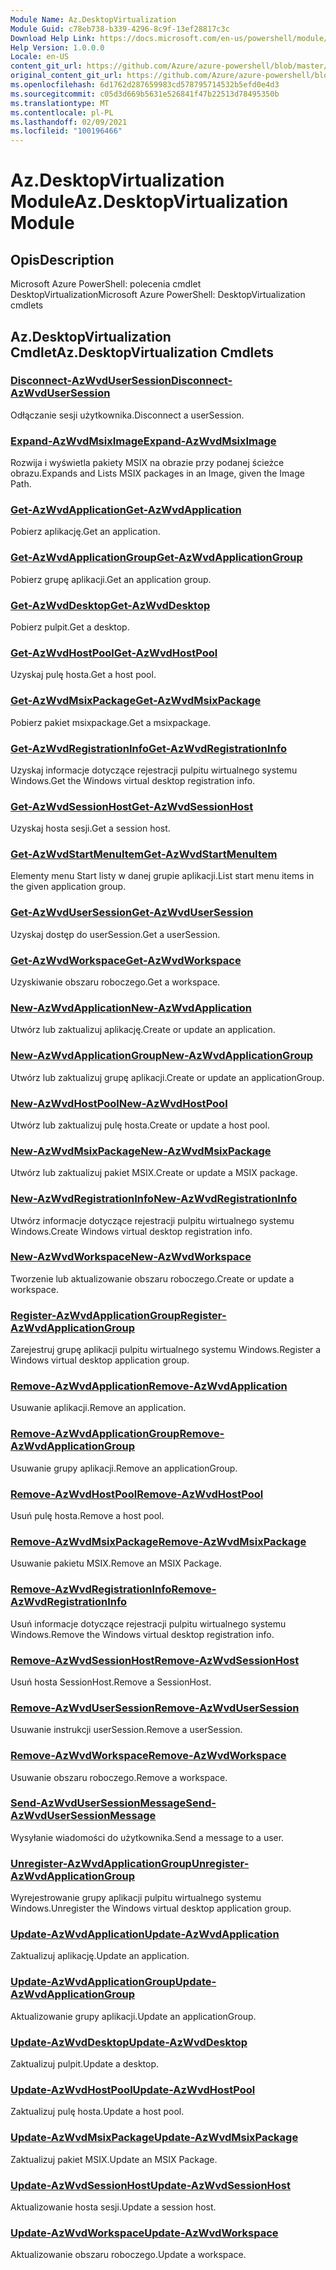 ```yaml
---
Module Name: Az.DesktopVirtualization
Module Guid: c78eb738-b339-4296-8c9f-13ef28817c3c
Download Help Link: https://docs.microsoft.com/en-us/powershell/module/az.desktopvirtualization
Help Version: 1.0.0.0
Locale: en-US
content_git_url: https://github.com/Azure/azure-powershell/blob/master/src/DesktopVirtualization/help/Az.DesktopVirtualization.md
original_content_git_url: https://github.com/Azure/azure-powershell/blob/master/src/DesktopVirtualization/help/Az.DesktopVirtualization.md
ms.openlocfilehash: 6d1762d287659983cd578795714532b5efd0e4d3
ms.sourcegitcommit: c05d3d669b5631e526841f47b22513d78495350b
ms.translationtype: MT
ms.contentlocale: pl-PL
ms.lasthandoff: 02/09/2021
ms.locfileid: "100196466"
---
```

# <span data-ttu-id="a5257-101">Az.DesktopVirtualization Module</span><span class="sxs-lookup"><span data-stu-id="a5257-101">Az.DesktopVirtualization Module</span></span>
## <span data-ttu-id="a5257-102">Opis</span><span class="sxs-lookup"><span data-stu-id="a5257-102">Description</span></span>
<span data-ttu-id="a5257-103">Microsoft Azure PowerShell: polecenia cmdlet DesktopVirtualization</span><span class="sxs-lookup"><span data-stu-id="a5257-103">Microsoft Azure PowerShell: DesktopVirtualization cmdlets</span></span>

## <span data-ttu-id="a5257-104">Az.DesktopVirtualization Cmdlet</span><span class="sxs-lookup"><span data-stu-id="a5257-104">Az.DesktopVirtualization Cmdlets</span></span>
### [<span data-ttu-id="a5257-105">Disconnect-AzWvdUserSession</span><span class="sxs-lookup"><span data-stu-id="a5257-105">Disconnect-AzWvdUserSession</span></span>](Disconnect-AzWvdUserSession.md)
<span data-ttu-id="a5257-106">Odłączanie sesji użytkownika.</span><span class="sxs-lookup"><span data-stu-id="a5257-106">Disconnect a userSession.</span></span>

### [<span data-ttu-id="a5257-107">Expand-AzWvdMsixImage</span><span class="sxs-lookup"><span data-stu-id="a5257-107">Expand-AzWvdMsixImage</span></span>](Expand-AzWvdMsixImage.md)
<span data-ttu-id="a5257-108">Rozwija i wyświetla pakiety MSIX na obrazie przy podanej ścieżce obrazu.</span><span class="sxs-lookup"><span data-stu-id="a5257-108">Expands and Lists MSIX packages in an Image, given the Image Path.</span></span>

### [<span data-ttu-id="a5257-109">Get-AzWvdApplication</span><span class="sxs-lookup"><span data-stu-id="a5257-109">Get-AzWvdApplication</span></span>](Get-AzWvdApplication.md)
<span data-ttu-id="a5257-110">Pobierz aplikację.</span><span class="sxs-lookup"><span data-stu-id="a5257-110">Get an application.</span></span>

### [<span data-ttu-id="a5257-111">Get-AzWvdApplicationGroup</span><span class="sxs-lookup"><span data-stu-id="a5257-111">Get-AzWvdApplicationGroup</span></span>](Get-AzWvdApplicationGroup.md)
<span data-ttu-id="a5257-112">Pobierz grupę aplikacji.</span><span class="sxs-lookup"><span data-stu-id="a5257-112">Get an application group.</span></span>

### [<span data-ttu-id="a5257-113">Get-AzWvdDesktop</span><span class="sxs-lookup"><span data-stu-id="a5257-113">Get-AzWvdDesktop</span></span>](Get-AzWvdDesktop.md)
<span data-ttu-id="a5257-114">Pobierz pulpit.</span><span class="sxs-lookup"><span data-stu-id="a5257-114">Get a desktop.</span></span>

### [<span data-ttu-id="a5257-115">Get-AzWvdHostPool</span><span class="sxs-lookup"><span data-stu-id="a5257-115">Get-AzWvdHostPool</span></span>](Get-AzWvdHostPool.md)
<span data-ttu-id="a5257-116">Uzyskaj pulę hosta.</span><span class="sxs-lookup"><span data-stu-id="a5257-116">Get a host pool.</span></span>

### [<span data-ttu-id="a5257-117">Get-AzWvdMsixPackage</span><span class="sxs-lookup"><span data-stu-id="a5257-117">Get-AzWvdMsixPackage</span></span>](Get-AzWvdMsixPackage.md)
<span data-ttu-id="a5257-118">Pobierz pakiet msixpackage.</span><span class="sxs-lookup"><span data-stu-id="a5257-118">Get a msixpackage.</span></span>

### [<span data-ttu-id="a5257-119">Get-AzWvdRegistrationInfo</span><span class="sxs-lookup"><span data-stu-id="a5257-119">Get-AzWvdRegistrationInfo</span></span>](Get-AzWvdRegistrationInfo.md)
<span data-ttu-id="a5257-120">Uzyskaj informacje dotyczące rejestracji pulpitu wirtualnego systemu Windows.</span><span class="sxs-lookup"><span data-stu-id="a5257-120">Get the Windows virtual desktop registration info.</span></span>

### [<span data-ttu-id="a5257-121">Get-AzWvdSessionHost</span><span class="sxs-lookup"><span data-stu-id="a5257-121">Get-AzWvdSessionHost</span></span>](Get-AzWvdSessionHost.md)
<span data-ttu-id="a5257-122">Uzyskaj hosta sesji.</span><span class="sxs-lookup"><span data-stu-id="a5257-122">Get a session host.</span></span>

### [<span data-ttu-id="a5257-123">Get-AzWvdStartMenuItem</span><span class="sxs-lookup"><span data-stu-id="a5257-123">Get-AzWvdStartMenuItem</span></span>](Get-AzWvdStartMenuItem.md)
<span data-ttu-id="a5257-124">Elementy menu Start listy w danej grupie aplikacji.</span><span class="sxs-lookup"><span data-stu-id="a5257-124">List start menu items in the given application group.</span></span>

### [<span data-ttu-id="a5257-125">Get-AzWvdUserSession</span><span class="sxs-lookup"><span data-stu-id="a5257-125">Get-AzWvdUserSession</span></span>](Get-AzWvdUserSession.md)
<span data-ttu-id="a5257-126">Uzyskaj dostęp do userSession.</span><span class="sxs-lookup"><span data-stu-id="a5257-126">Get a userSession.</span></span>

### [<span data-ttu-id="a5257-127">Get-AzWvdWorkspace</span><span class="sxs-lookup"><span data-stu-id="a5257-127">Get-AzWvdWorkspace</span></span>](Get-AzWvdWorkspace.md)
<span data-ttu-id="a5257-128">Uzyskiwanie obszaru roboczego.</span><span class="sxs-lookup"><span data-stu-id="a5257-128">Get a workspace.</span></span>

### [<span data-ttu-id="a5257-129">New-AzWvdApplication</span><span class="sxs-lookup"><span data-stu-id="a5257-129">New-AzWvdApplication</span></span>](New-AzWvdApplication.md)
<span data-ttu-id="a5257-130">Utwórz lub zaktualizuj aplikację.</span><span class="sxs-lookup"><span data-stu-id="a5257-130">Create or update an application.</span></span>

### [<span data-ttu-id="a5257-131">New-AzWvdApplicationGroup</span><span class="sxs-lookup"><span data-stu-id="a5257-131">New-AzWvdApplicationGroup</span></span>](New-AzWvdApplicationGroup.md)
<span data-ttu-id="a5257-132">Utwórz lub zaktualizuj grupę aplikacji.</span><span class="sxs-lookup"><span data-stu-id="a5257-132">Create or update an applicationGroup.</span></span>

### [<span data-ttu-id="a5257-133">New-AzWvdHostPool</span><span class="sxs-lookup"><span data-stu-id="a5257-133">New-AzWvdHostPool</span></span>](New-AzWvdHostPool.md)
<span data-ttu-id="a5257-134">Utwórz lub zaktualizuj pulę hosta.</span><span class="sxs-lookup"><span data-stu-id="a5257-134">Create or update a host pool.</span></span>

### [<span data-ttu-id="a5257-135">New-AzWvdMsixPackage</span><span class="sxs-lookup"><span data-stu-id="a5257-135">New-AzWvdMsixPackage</span></span>](New-AzWvdMsixPackage.md)
<span data-ttu-id="a5257-136">Utwórz lub zaktualizuj pakiet MSIX.</span><span class="sxs-lookup"><span data-stu-id="a5257-136">Create or update a MSIX package.</span></span>

### [<span data-ttu-id="a5257-137">New-AzWvdRegistrationInfo</span><span class="sxs-lookup"><span data-stu-id="a5257-137">New-AzWvdRegistrationInfo</span></span>](New-AzWvdRegistrationInfo.md)
<span data-ttu-id="a5257-138">Utwórz informacje dotyczące rejestracji pulpitu wirtualnego systemu Windows.</span><span class="sxs-lookup"><span data-stu-id="a5257-138">Create Windows virtual desktop registration info.</span></span>

### [<span data-ttu-id="a5257-139">New-AzWvdWorkspace</span><span class="sxs-lookup"><span data-stu-id="a5257-139">New-AzWvdWorkspace</span></span>](New-AzWvdWorkspace.md)
<span data-ttu-id="a5257-140">Tworzenie lub aktualizowanie obszaru roboczego.</span><span class="sxs-lookup"><span data-stu-id="a5257-140">Create or update a workspace.</span></span>

### [<span data-ttu-id="a5257-141">Register-AzWvdApplicationGroup</span><span class="sxs-lookup"><span data-stu-id="a5257-141">Register-AzWvdApplicationGroup</span></span>](Register-AzWvdApplicationGroup.md)
<span data-ttu-id="a5257-142">Zarejestruj grupę aplikacji pulpitu wirtualnego systemu Windows.</span><span class="sxs-lookup"><span data-stu-id="a5257-142">Register a Windows virtual desktop application group.</span></span>

### [<span data-ttu-id="a5257-143">Remove-AzWvdApplication</span><span class="sxs-lookup"><span data-stu-id="a5257-143">Remove-AzWvdApplication</span></span>](Remove-AzWvdApplication.md)
<span data-ttu-id="a5257-144">Usuwanie aplikacji.</span><span class="sxs-lookup"><span data-stu-id="a5257-144">Remove an application.</span></span>

### [<span data-ttu-id="a5257-145">Remove-AzWvdApplicationGroup</span><span class="sxs-lookup"><span data-stu-id="a5257-145">Remove-AzWvdApplicationGroup</span></span>](Remove-AzWvdApplicationGroup.md)
<span data-ttu-id="a5257-146">Usuwanie grupy aplikacji.</span><span class="sxs-lookup"><span data-stu-id="a5257-146">Remove an applicationGroup.</span></span>

### [<span data-ttu-id="a5257-147">Remove-AzWvdHostPool</span><span class="sxs-lookup"><span data-stu-id="a5257-147">Remove-AzWvdHostPool</span></span>](Remove-AzWvdHostPool.md)
<span data-ttu-id="a5257-148">Usuń pulę hosta.</span><span class="sxs-lookup"><span data-stu-id="a5257-148">Remove a host pool.</span></span>

### [<span data-ttu-id="a5257-149">Remove-AzWvdMsixPackage</span><span class="sxs-lookup"><span data-stu-id="a5257-149">Remove-AzWvdMsixPackage</span></span>](Remove-AzWvdMsixPackage.md)
<span data-ttu-id="a5257-150">Usuwanie pakietu MSIX.</span><span class="sxs-lookup"><span data-stu-id="a5257-150">Remove an MSIX Package.</span></span>

### [<span data-ttu-id="a5257-151">Remove-AzWvdRegistrationInfo</span><span class="sxs-lookup"><span data-stu-id="a5257-151">Remove-AzWvdRegistrationInfo</span></span>](Remove-AzWvdRegistrationInfo.md)
<span data-ttu-id="a5257-152">Usuń informacje dotyczące rejestracji pulpitu wirtualnego systemu Windows.</span><span class="sxs-lookup"><span data-stu-id="a5257-152">Remove the Windows virtual desktop registration info.</span></span>

### [<span data-ttu-id="a5257-153">Remove-AzWvdSessionHost</span><span class="sxs-lookup"><span data-stu-id="a5257-153">Remove-AzWvdSessionHost</span></span>](Remove-AzWvdSessionHost.md)
<span data-ttu-id="a5257-154">Usuń hosta SessionHost.</span><span class="sxs-lookup"><span data-stu-id="a5257-154">Remove a SessionHost.</span></span>

### [<span data-ttu-id="a5257-155">Remove-AzWvdUserSession</span><span class="sxs-lookup"><span data-stu-id="a5257-155">Remove-AzWvdUserSession</span></span>](Remove-AzWvdUserSession.md)
<span data-ttu-id="a5257-156">Usuwanie instrukcji userSession.</span><span class="sxs-lookup"><span data-stu-id="a5257-156">Remove a userSession.</span></span>

### [<span data-ttu-id="a5257-157">Remove-AzWvdWorkspace</span><span class="sxs-lookup"><span data-stu-id="a5257-157">Remove-AzWvdWorkspace</span></span>](Remove-AzWvdWorkspace.md)
<span data-ttu-id="a5257-158">Usuwanie obszaru roboczego.</span><span class="sxs-lookup"><span data-stu-id="a5257-158">Remove a workspace.</span></span>

### [<span data-ttu-id="a5257-159">Send-AzWvdUserSessionMessage</span><span class="sxs-lookup"><span data-stu-id="a5257-159">Send-AzWvdUserSessionMessage</span></span>](Send-AzWvdUserSessionMessage.md)
<span data-ttu-id="a5257-160">Wysyłanie wiadomości do użytkownika.</span><span class="sxs-lookup"><span data-stu-id="a5257-160">Send a message to a user.</span></span>

### [<span data-ttu-id="a5257-161">Unregister-AzWvdApplicationGroup</span><span class="sxs-lookup"><span data-stu-id="a5257-161">Unregister-AzWvdApplicationGroup</span></span>](Unregister-AzWvdApplicationGroup.md)
<span data-ttu-id="a5257-162">Wyrejestrowanie grupy aplikacji pulpitu wirtualnego systemu Windows.</span><span class="sxs-lookup"><span data-stu-id="a5257-162">Unregister the Windows virtual desktop application group.</span></span>

### [<span data-ttu-id="a5257-163">Update-AzWvdApplication</span><span class="sxs-lookup"><span data-stu-id="a5257-163">Update-AzWvdApplication</span></span>](Update-AzWvdApplication.md)
<span data-ttu-id="a5257-164">Zaktualizuj aplikację.</span><span class="sxs-lookup"><span data-stu-id="a5257-164">Update an application.</span></span>

### [<span data-ttu-id="a5257-165">Update-AzWvdApplicationGroup</span><span class="sxs-lookup"><span data-stu-id="a5257-165">Update-AzWvdApplicationGroup</span></span>](Update-AzWvdApplicationGroup.md)
<span data-ttu-id="a5257-166">Aktualizowanie grupy aplikacji.</span><span class="sxs-lookup"><span data-stu-id="a5257-166">Update an applicationGroup.</span></span>

### [<span data-ttu-id="a5257-167">Update-AzWvdDesktop</span><span class="sxs-lookup"><span data-stu-id="a5257-167">Update-AzWvdDesktop</span></span>](Update-AzWvdDesktop.md)
<span data-ttu-id="a5257-168">Zaktualizuj pulpit.</span><span class="sxs-lookup"><span data-stu-id="a5257-168">Update a desktop.</span></span>

### [<span data-ttu-id="a5257-169">Update-AzWvdHostPool</span><span class="sxs-lookup"><span data-stu-id="a5257-169">Update-AzWvdHostPool</span></span>](Update-AzWvdHostPool.md)
<span data-ttu-id="a5257-170">Zaktualizuj pulę hosta.</span><span class="sxs-lookup"><span data-stu-id="a5257-170">Update a host pool.</span></span>

### [<span data-ttu-id="a5257-171">Update-AzWvdMsixPackage</span><span class="sxs-lookup"><span data-stu-id="a5257-171">Update-AzWvdMsixPackage</span></span>](Update-AzWvdMsixPackage.md)
<span data-ttu-id="a5257-172">Zaktualizuj pakiet MSIX.</span><span class="sxs-lookup"><span data-stu-id="a5257-172">Update an  MSIX Package.</span></span>

### [<span data-ttu-id="a5257-173">Update-AzWvdSessionHost</span><span class="sxs-lookup"><span data-stu-id="a5257-173">Update-AzWvdSessionHost</span></span>](Update-AzWvdSessionHost.md)
<span data-ttu-id="a5257-174">Aktualizowanie hosta sesji.</span><span class="sxs-lookup"><span data-stu-id="a5257-174">Update a session host.</span></span>

### [<span data-ttu-id="a5257-175">Update-AzWvdWorkspace</span><span class="sxs-lookup"><span data-stu-id="a5257-175">Update-AzWvdWorkspace</span></span>](Update-AzWvdWorkspace.md)
<span data-ttu-id="a5257-176">Aktualizowanie obszaru roboczego.</span><span class="sxs-lookup"><span data-stu-id="a5257-176">Update a workspace.</span></span>

